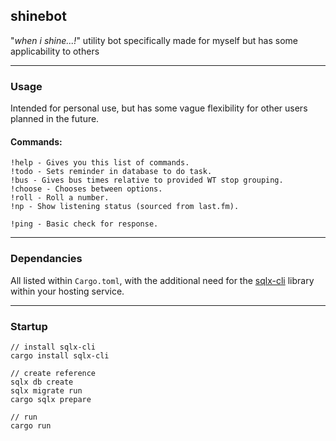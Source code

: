 ## shinebot

"_when i shine...!_" utility bot specifically made for myself but has some applicability to others

---

### Usage

Intended for personal use, but has some vague flexibility for other users planned in the future.

#### Commands:

```
!help - Gives you this list of commands.
!todo - Sets reminder in database to do task.
!bus - Gives bus times relative to provided WT stop grouping.
!choose - Chooses between options.
!roll - Roll a number.
!np - Show listening status (sourced from last.fm).

!ping - Basic check for response.
```

---

### Dependancies

All listed within `Cargo.toml`, with the additional need for the [sqlx-cli](https://crates.io/crates/sqlx-cli) library within your hosting service.

---

### Startup

```
// install sqlx-cli
cargo install sqlx-cli

// create reference
sqlx db create
sqlx migrate run
cargo sqlx prepare

// run
cargo run
```
